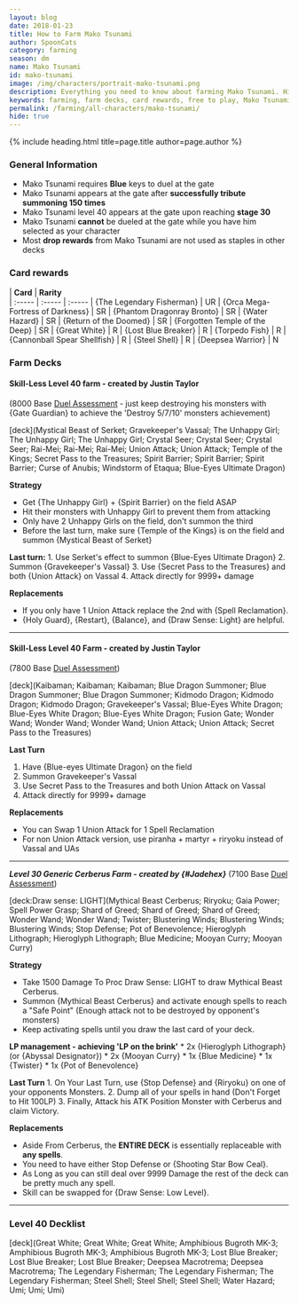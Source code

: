 ```yaml
---
layout: blog
date: 2018-01-23
title: How to Farm Mako Tsunami
author: SpoonCats
category: farming
season: dm
name: Mako Tsunami
id: mako-tsunami
image: /img/characters/portrait-mako-tsunami.png
description: Everything you need to know about farming Mako Tsunami. His decklists, card rewards, top level farm decks with strategy information and free to play card replacements. This article will help you farm Mako Tsunami as efficiently as possible.
keywords: farming, farm decks, card rewards, free to play, Mako Tsunami
permalink: /farming/all-characters/mako-tsunami/
hide: true
---
```


{% include heading.html title=page.title author=page.author %}

### General Information
* Mako Tsunami requires **Blue** keys to duel at the gate
* Mako Tsunami appears at the gate after **successfully tribute summoning 150 times** 
* Mako Tsunami level 40 appears at the gate upon reaching **stage 30**
* Mako Tsunami **cannot** be dueled at the gate while you have him selected as your character
* Most **drop rewards** from Mako Tsunami are not used as staples in other decks

### Card rewards

| **Card** |  **Rarity**  
| :----- | :----- | :----- 
| {The Legendary Fisherman} | UR
| {Orca Mega-Fortress of Darkness} | SR
| {Phantom Dragonray Bronto} | SR
| {Water Hazard} | SR
| {Return of the Doomed} | SR
| {Forgotten Temple of the Deep} | SR
| {Great White} | R
| {Lost Blue Breaker} | R
| {Torpedo Fish} | R
| {Cannonball Spear Shellfish} | R
| {Steel Shell} | R
| {Deepsea Warrior} | N


### Farm Decks

#### Skill-Less Level 40 farm - created by Justin Taylor
(8000 Base [Duel Assessment](/farming/duel-assessment-score/) - just keep destroying his monsters with {Gate Guardian} to achieve the 'Destroy 5/7/10' monsters achievement)

[deck](Mystical Beast of Serket; Gravekeeper's Vassal; The Unhappy Girl; The Unhappy Girl; The Unhappy Girl; Crystal Seer; Crystal Seer; Crystal Seer; Rai-Mei; Rai-Mei; Rai-Mei; Union Attack; Union Attack; Temple of the Kings; Secret Pass to the Treasures; Spirit Barrier; Spirit Barrier; Spirit Barrier; Curse of Anubis; Windstorm of Etaqua; Blue-Eyes Ultimate Dragon)

**Strategy**
* Get {The Unhappy Girl} + {Spirit Barrier} on the field ASAP
* Hit their monsters with Unhappy Girl to prevent them from attacking
* Only have 2 Unhappy Girls on the field, don't summon the third
* Before the last turn, make sure {Temple of the Kings} is on the field and summon {Mystical Beast of Serket}

**Last turn:** 
		1. Use Serket's effect to summon {Blue-Eyes Ultimate Dragon}
		2. Summon {Gravekeeper's Vassal}
		3. Use {Secret Pass to the Treasures} and both {Union Attack} on Vassal 
		4. Attack directly for 9999+ damage
	
**Replacements**
* If you only have 1 Union Attack replace the 2nd with {Spell Reclamation}.
* {Holy Guard}, {Restart}, {Balance}, and {Draw Sense: Light} are helpful.

---

#### Skill-Less Level 40 Farm - created by Justin Taylor
(7800 Base [Duel Assessment](/farming/duel-assessment-score/))

[deck](Kaibaman; Kaibaman; Kaibaman; Blue Dragon Summoner; Blue Dragon Summoner; Blue Dragon Summoner; Kidmodo Dragon; Kidmodo Dragon; Kidmodo Dragon; Gravekeeper's Vassal; Blue-Eyes White Dragon; Blue-Eyes White Dragon; Blue-Eyes White Dragon; Fusion Gate; Wonder Wand; Wonder Wand; Wonder Wand; Union Attack; Union Attack; Secret Pass to the Treasures)

**Last Turn** 

1. Have {Blue-eyes Ultimate Dragon} on the field
2. Summon Gravekeeper's Vassal 
3. Use Secret Pass to the Treasures and both Union Attack on Vassal 
4. Attack directly for 9999+ damage
 
**Replacements**

* You can Swap 1 Union Attack for 1 Spell Reclamation
* For non Union Attack version, use piranha + martyr + riryoku instead of Vassal and UAs

---

***Level 30 Generic Cerberus Farm - created by {#Jadehex}***
(7100 Base [Duel Assessment](/farming/duel-assessment-score/))

[deck:Draw sense: LIGHT](Mythical Beast Cerberus; Riryoku; Gaia Power; Spell Power Grasp; Shard of Greed; Shard of Greed; Shard of Greed; Wonder Wand; Wonder Wand; Twister; Blustering Winds; Blustering Winds; Blustering Winds; Stop Defense; Pot of Benevolence; Hieroglyph Lithograph; Hieroglyph Lithograph; Blue Medicine; Mooyan Curry; Mooyan Curry)

**Strategy**

* Take 1500 Damage To Proc Draw Sense: LIGHT to draw Mythical Beast Cerberus.
* Summon {Mythical Beast Cerberus} and activate enough spells to reach a "Safe Point" (Enough attack not to be destroyed by opponent's monsters)
* Keep activating spells until you draw the last card of your deck.

 **LP management - achieving 'LP on the brink'**
	*  2x {Hieroglyph Lithograph} (or {Abyssal Designator})
	* 2x {Mooyan Curry}
	* 1x {Blue Medicine}
	*	1x {Twister}
	*	1x {Pot of Benevolence}
	
**Last Turn** 
		1. On Your Last Turn, use {Stop Defense} and {Riryoku} on one of your opponents Monsters.
		2. Dump all of your spells in hand (Don't Forget to Hit 100LP)
		3. Finally, Attack his ATK Position Monster with Cerberus and claim Victory.

**Replacements**

* Aside From Cerberus, the **ENTIRE DECK** is essentially replaceable with **any spells**.
* You need to have either Stop Defense or {Shooting Star Bow Ceal}.
* As Long as you can still deal over 9999 Damage the rest of the deck can be pretty much any spell.
*  Skill  can be swapped for {Draw Sense: Low Level}.

---

### Level 40 Decklist

[deck](Great White; Great White; Great White; Amphibious Bugroth MK-3; Amphibious Bugroth MK-3; Amphibious Bugroth MK-3; Lost Blue Breaker; Lost Blue Breaker; Lost Blue Breaker; Deepsea Macrotrema; Deepsea Macrotrema; The Legendary Fisherman; The Legendary Fisherman; The Legendary Fisherman; Steel Shell; Steel Shell; Steel Shell; Water Hazard; Umi; Umi; Umi)